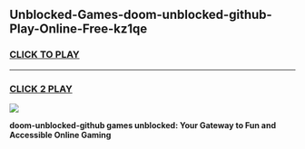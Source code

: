 
## Unblocked-Games-doom-unblocked-github-Play-Online-Free-kz1qe
<h3>
<a href="https://premium76.site?title=doom-unblocked-github&ref=26A">CLICK TO PLAY</a></h3>
<hr>

<h3>
<a href="https://premium76.site?title=doom-unblocked-github&ref=26A">CLICK 2 PLAY</a>
  
</h3>

<a href="https://premium76.site?title=doom-unblocked-github&ref=26A"><img src="https://clearcache.store/games.png"></a>


**doom-unblocked-github games unblocked: Your Gateway to Fun and Accessible Online Gaming**
